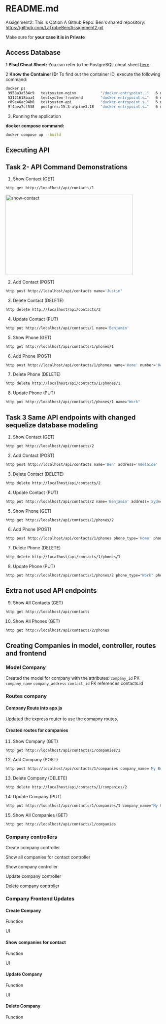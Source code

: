 # README.md

Assignment2: This is Option A
Github Repo: Ben's shared repository: https://github.com/LaTrobeBen/Assignment2.git


Make sure for **your case it is in Private**
## Access Database
1 **Plsql Cheat Sheet:**
You can refer to the PostgreSQL cheat sheet [here](https://www.postgresqltutorial.com/postgresql-cheat-sheet/).

2 **Know the Container ID:**
To find out the container ID, execute the following command:
   ```bash
   docker ps
    9958a3a534c9   testsystem-nginx           "/docker-entrypoint.…"   6 minutes ago   Up 6 minutes   0.0.0.0:80->80/tcp   testsystem-nginx-1
    53121618baa4   testsystem-frontend        "docker-entrypoint.s…"   6 minutes ago   Up 6 minutes   3000/tcp             testsystem-frontend-1
    c89e46ac94b0   testsystem-api             "docker-entrypoint.s…"   6 minutes ago   Up 6 minutes   5000/tcp             testsystem-api-1
    9f4aea7cf538   postgres:15.3-alpine3.18   "docker-entrypoint.s…"   6 minutes ago   Up 6 minutes   5432/tcp             testsystem-db-1
   ```
3. Running the application

**docker compose command:**
   ```bash
   docker compose up --build
   ```

## Executing API

## Task 2- API Command Demonstrations
1. Show Contact (GET)
```bash
http get http://localhost/api/contacts/1
```
<img width="413" height="260" alt="show-contact" src="https://github.com/user-attachments/assets/714e5525-cd93-4157-9778-7a1ec6ce4400" />

2. Add Contact (POST)
```bash
http post http://localhost/api/contacts name='Justin'
```

3. Delete Contact (DELETE)
```bash
http delete http://localhost/api/contacts/2
```

4. Update Contact (PUT)
```bash
http put http://localhost/api/contacts/1 name='Benjamin'
```

5. Show Phone (GET)
```bash
http get http://localhost/api/contacts/1/phones/1
```

6. Add Phone (POST)
```bash
http post http://localhost/api/contacts/1/phones name='Home' number='040320323'
```

7. Delete Phone (DELETE)
```bash
http delete http://localhost/api/contacts/1/phones/1
```

8. Update Phone (PUT)
```bash
http put http://localhost/api/contacts/1/phones/1 name="Work"
```

## Task 3 Same API endpoints with changed sequelize database modeling
1. Show Contact (GET)
```bash
http get http://localhost/api/contacts/2
```

2. Add Contact (POST)
```bash
http post http://localhost/api/contacts name='Ben' address='Adelaide'
```

3. Delete Contact (DELETE)
```bash
http delete http://localhost/api/contacts/2
```

4. Update Contact (PUT)
```bash
http put http://localhost/api/contacts/2 name='Benjamin' address='Sydney'
```

5. Show Phone (GET)
```bash
http get http://localhost/api/contacts/1/phones/2
```

6. Add Phone (POST)
```bash
http post http://localhost/api/contacts/1/phones phone_type='Home' phone_number='040320323'
```

7. Delete Phone (DELETE)
```bash
http delete http://localhost/api/contacts/1/phones/1
```

8. Update Phone (PUT)
```bash
http put http://localhost/api/contacts/1/phones/2 phone_type="Work" phone_number='123232'
```

## Extra not used API endpoints
9. Show All Contacts (GET)
```bash
http get http://localhost/api/contacts
```

10. Show All Phones (GET)
```bash
http get http://localhost/api/contacts/2/phones
```

## Creating Companies in model, controller, routes and frontend
### Model Company
Created the model for company with the attributes:
`company_id` PK
`company_name`
`company_address`
`contact_id` FK references contacts.id

### Routes company
#### Company Route into app.js
Updated the express router to use the comapny routes.

#### Created routes for companies
11. Show Company (GET)
```bash
http get http://localhost/api/contacts/1/companies/1
```

12. Add Company (POST)
```bash
http post http://localhost/api/contacts/1/companies company_name='My Business' company_address='Glenelg'
```

13. Delete Company (DELETE)
```bash
http delete http://localhost/api/contacts/1/companies/2
```

14. Update Company (PUT)
```bash
http put http://localhost/api/contacts/1/companies/1 company_name="My First Business" company_address="Glenelg North"
```

15. Show All Companies (GET)
```bash
http get http://localhost/api/contacts/1/companies
```

### Company controllers
Create company controller

Show all companies for contact controller

Show company controller

Update company controller

Delete company controller

### Company Frontend Updates
#### Create Company
Function

UI

#### Show companies for contact
Function

UI


#### Update Company
Function

UI


#### Delete Company
Function
